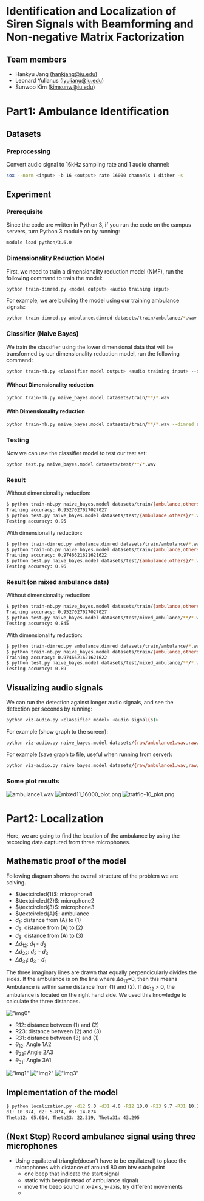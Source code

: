 # Identification and Localization of Siren Signals with Beamforming and Non-negative Matrix Factorization

## Team members
- Hankyu Jang (hankjang@iu.edu)
- Leonard Yulianus (lyulianu@iu.edu)
- Sunwoo Kim (kimsunw@iu.edu)

# Part1: Ambulance Identification
## Datasets
### Preprocessing
Convert audio signal to 16kHz sampling rate and 1 audio channel:
```bash
sox --norm <input> -b 16 <output> rate 16000 channels 1 dither -s
```

## Experiment
### Prerequisite
Since the code are written in Python 3, if you run the code on the campus servers, turn Python 3 module on by running:
```bash
module load python/3.6.0
```

### Dimensionality Reduction Model
First, we need to train a dimensionality reduction model (NMF), run the following command to train the model:
```bash
python train-dimred.py <model output> <audio training input>
```

For example, we are building the model using our training ambulance signals:
```bash
python train-dimred.py ambulance.dimred datasets/train/ambulance/*.wav
```

### Classifier (Naive Bayes)
We train the classifier using the lower dimensional data that will be transformed by our dimensionality reduction model, run the following command:
```bash
python train-nb.py <classifier model output> <audio training input> --dimred <dimensionality reduction model>
```

#### Without Dimensionality reduction
```bash
python train-nb.py naive_bayes.model datasets/train/**/*.wav
```

#### With Dimensionality reduction
```bash
python train-nb.py naive_bayes.model datasets/train/**/*.wav --dimred ambulance.dimred
```

### Testing
Now we can use the classifier model to test our test set:
```bash
python test.py naive_bayes.model datasets/test/**/*.wav
```

### Result
Without dimensionality reduction:
```bash
$ python train-nb.py naive_bayes.model datasets/train/{ambulance,others}/*.wav
Training accuracy: 0.9527027027027027
$ python test.py naive_bayes.model datasets/test/{ambulance,others}/*.wav
Testing accuracy: 0.95
```

With dimensionality reduction:
```bash
$ python train-dimred.py ambulance.dimred datasets/train/ambulance/*.wav
$ python train-nb.py naive_bayes.model datasets/train/{ambulance,others}/*.wav --dimred ambulance.dimred
Training accuracy: 0.9746621621621622
$ python test.py naive_bayes.model datasets/test/{ambulance,others}/*.wav
Testing accuracy: 0.96
```

### Result (on mixed ambulance data)
Without dimensionality reduction:
```bash
$ python train-nb.py naive_bayes.model datasets/train/{ambulance,others}/*.wav
Training accuracy: 0.9527027027027027
$ python test.py naive_bayes.model datasets/test/mixed_ambulance/**/*.wav
Testing accuracy: 0.845
```

With dimensionality reduction:
```bash
$ python train-dimred.py ambulance.dimred datasets/train/ambulance/*.wav
$ python train-nb.py naive_bayes.model datasets/train/{ambulance,others}/*.wav --dimred ambulance.dimred
Training accuracy: 0.9746621621621622
$ python test.py naive_bayes.model datasets/test/mixed_ambulance/**/*.wav
Testing accuracy: 0.89
```

## Visualizing audio signals
We can run the detection against longer audio signals, and see the detection per seconds by running:
```bash
python viz-audio.py <classifier model> <audio signal(s)>
```

For example (show graph to the screen):
```bash
python viz-audio.py naive_bayes.model datasets/{raw/ambulance1.wav,raw/traffic-10.wav,raw_ambulance_mixed/mixed11_16000.wav}
```

For example (save graph to file, useful when running from server):
```bash
python viz-audio.py naive_bayes.model datasets/{raw/ambulance1.wav,raw/traffic-10.wav,raw_ambulance_mixed/mixed11_16000.wav} --save
```

### Some plot results
![ambulance1.wav](plots/ambulance1_plot.png)
![mixed11_16000_plot.png](plots/mixed11_16000_plot.png)
![traffic-10_plot.png](plots/traffic-10_plot.png)

# Part2: Localization

Here, we are going to find the location of the ambulance by using the recording data captured from three microphones.

## Mathematic proof of the model

Following diagram shows the overall structure of the problem we are solving. 

- $\textcircled{1}$: microphone1
- $\textcircled{2}$: microphone2
- $\textcircled{3}$: microphone3
- $\textcircled{A}$: ambulance
- $d_1$: distance from (A) to (1)
- $d_2$: distance from (A) to (2)
- $d_3$: distance from (A) to (3)
- $\Delta d_{12}$: $d_1$ - $d_2$
- $\Delta d_{23}$: $d_2$ - $d_3$
- $\Delta d_{31}$: $d_3$ - $d_1$

The three imaginary lines are drawn that equally perpendicularly divides the sides. If the ambulance is on the line where $\Delta d_{12}$=0, then this means Ambulance is within same distance from (1) and (2). If $\Delta d_{12}$ > 0, the ambulance is located on the right hand side. We used this knowledge to calculate the three distances.

!["img0"](images/pic0.jpg)

- R12: distance between (1) and (2)
- R23: distance between (2) and (3)
- R31: distance between (3) and (1)
- $\theta_{12}$: Angle 1A2
- $\theta_{23}$: Angle 2A3
- $\theta_{31}$: Angle 3A1

!["img1"](images/pic1.jpg)
!["img2"](images/pic2.jpg)
!["img3"](images/pic3.jpg)

## Implementation of the model

```bash
$ python localization.py -d12 5.0 -d31 4.0 -R12 10.0 -R23 9.7 -R31 10.2
d1: 10.874, d2: 5.874, d3: 14.874
Theta12: 65.614, Theta23: 22.319, Theta31: 43.295
```

## (Next Step) Record ambulance signal using three microphones

- Using equilateral triangle(doesn't have to be equilateral) to place the microphones with distance of around 80 cm btw each point
    - one beep that indicate the start signal
    - static with beep(instead of ambulance signal)
    - move the beep sound in x-axis, y-axis, try different movements
    -  


